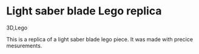 # Light saber blade Lego replica

3D,Lego

This is a replica of a light saber blade lego piece. It was made with precice mesurements.
